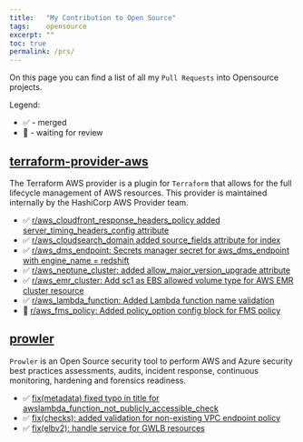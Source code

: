 ```yaml
---
title:   "My Contribution to Open Source"
tags:    opensource
excerpt: ""
toc: true
permalink: /prs/
---
```


On this page you can find a list of all my `Pull Requests` into Opensource projects.

Legend:
- ✅ - merged
- 👀 - waiting for review

## [terraform-provider-aws][tf-aws]

The Terraform AWS provider is a plugin for `Terraform` that allows for the full lifecycle management of AWS resources.
This provider is maintained internally by the HashiCorp AWS Provider team.

- ✅ [r/aws_cloudfront_response_headers_policy added server_timing_headers_config attribute](/prs/24913)
- ✅ [r/aws_cloudsearch_domain added source_fields attribute for index](/prs/24915)
- ✅ [r/aws_dms_endpoint: Secrets manager secret for aws_dms_endpoint with engine_name = redshift](/prs/25080)
- ✅ [r/aws_neptune_cluster: added allow_major_version_upgrade attribute](/prs/25140)
- ✅ [r/aws_emr_cluster: Add sc1 as EBS allowed volume type for AWS EMR cluster resource](/prs/25255)
- ✅ [r/aws_lambda_function: Added Lambda function name validation](/prs/25259)
- 👀 [r/aws_fms_policy: Added policy_option config block for FMS policy](/prs/25362)

## [prowler]

`Prowler` is an Open Source security tool to perform AWS and Azure security best practices assessments, audits, incident response, continuous monitoring, hardening and forensics readiness.

- ✅ [fix(metadata) fixed typo in title for awslambda_function_not_publicly_accessible_check](/prs/1826)
- ✅ [fix(checks): added validation for non-existing VPC endpoint policy](/prs/1859)
- ✅ [fix(elbv2): handle service for GWLB resources](/prs/1860)


[prowler]: https://github.com/prowler-cloud/prowler
[tf-aws]: https://github.com/hashicorp/terraform-provider-aws
